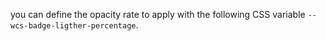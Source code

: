 you can define the opacity rate to apply with the following CSS variable `--wcs-badge-ligther-percentage`.
